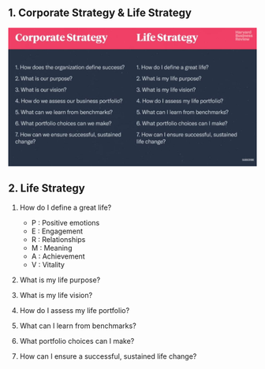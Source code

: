 ## 1. Corporate Strategy & Life Strategy

<img src="../Img/Use_Strategic_Thinking_to_Create_the_Life_You_Want_1.jpg">

## 2. Life Strategy

1. How do I define a great life?
    - P : Positive emotions
    - E : Engagement
    - R : Relationships
    - M : Meaning
    - A : Achievement
    - V : Vitality

2. What is my life purpose?

3. What is my life vision?

4. How do I assess my life portfolio?

5. What can I learn from benchmarks?

6. What portfolio choices can I make?

7. How can I ensure a successful, sustained life change?
